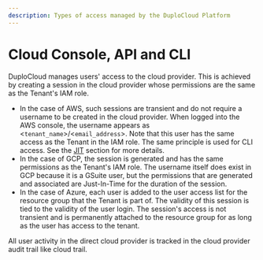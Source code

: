 ```yaml
---
description: Types of access managed by the DuploCloud Platform
---
```


# Cloud Console, API and CLI

DuploCloud manages users' access to the cloud provider. This is achieved by creating a session in the cloud provider whose permissions are the same as the Tenant's IAM role.&#x20;

* In the case of AWS, such sessions are transient and do not require a username to be created in the cloud provider. When logged into the AWS console, the username appears as <`tenant_name`>/<`email_address`>. Note that this user has the same access as the Tenant in the IAM role. The same principle is used for CLI access. See the [JIT](../../overview/use-cases/jit-access.md) section for more details.
* In the case of GCP, the session is generated and has the same permissions as the Tenant's IAM role. The username itself does exist in GCP because it is a GSuite user, but the permissions that are generated and associated are Just-In-Time for the duration of the session.
* In the case of Azure, each user is added to the user access list for the resource group that the Tenant is part of. The validity of this session is tied to the validity of the user login. The session's access is not transient and is permanently attached to the resource group for as long as the user has access to the tenant.

All user activity in the direct cloud provider is tracked in the cloud provider audit trail like cloud trail.&#x20;
